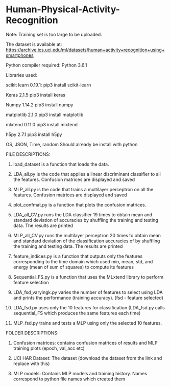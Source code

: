 # Human-Physical-Activity-Recognition
Note: Training set is too large to be uploaded. 

The dataset is available at:
https://archive.ics.uci.edu/ml/datasets/human+activity+recognition+using+smartphones

Python compiler required: Python 3.6.1 

Libraries used:

scikit learn 0.19.1:
	pip3 install scikit-learn

Keras 2.1.5
	pip3 install keras

Numpy 1.14.2
	pip3 install numpy

matplotlib 2.1.0
	pip3 install matplotlib

mlxtend 0.11.0
	pip3 install mlxtend

h5py 2.7.1
	pip3 install h5py

OS, JSON, Time, random
	Should already be install with python



FILE DESCRIPTIONS:

1. load_dataset is a function that loads the data. 

2. LDA_all.py is the code that applies a linear discriminant classifier to all the features. Confusion matrices are displayed and saved

3. MLP_all.py is the code that trains a multilayer perceptron on all the features. Confusion matrices are displayed and saved 

4. plot_confmat.py is a function that plots the confusion matrices. 

5. LDA_all_CV.py runs the LDA classifier 19 times to obtain mean and standard deviation of accuracies by shuffling the training and testing data. The results are printed

6. MLP_all_CV.py runs the multilayer perceptron 20 times to obtain mean and standard deviation of the classification accuracies of by shuffling the training and testing data. The results are printed

7. feature_indices.py is a function that outputs only the features corresponding to the time domain which used min, mean, std, and energy (mean of sum of squares) to compute its features

8. Sequential_FS.py is a function that uses the MLxtend library to perform feature selection

9. LDA_fsd_varyingk.py	varies the number of features to select using LDA  and prints the performance (training accuracy). (fsd - feature selected)

10. LDA_fsd.py uses only the 10 features for classification (LDA_fsd.py calls sequential_FS which produces the same features each time)

11. MLP_fsd.py trains and tests a MLP using only the selected 10 features. 


FOLDER DESCRIPTIONS:

1. Confusion matrices: contains confusion matrices of results and MLP training plots (epoch, val_acc etc)

2. UCI HAR Dataset: The dataset (download the dataset from the link and replace with this)

3. MLP models: Contains MLP models and training history. Names correspond to python file names which created them





